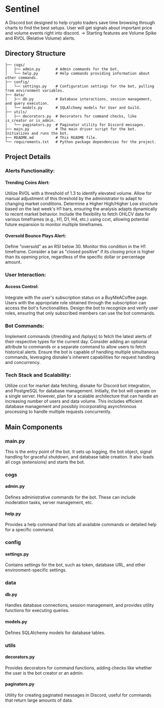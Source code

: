 # Sentinel

A Discord bot designed to help crypto traders save time browsing through charts to find the best setups.
User will get signals about important price and volume events right into discord.
-> Starting features are Volume Spike and RVOL (Relative Volume) alerts.

## Directory Structure

```
├── cogs/
│   ├── admin.py       # Admin commands for the bot.
│   └── help.py        # Help commands providing information about other commands.
├── config/
│   └── settings.py    # Configuration settings for the bot, pulling from environment variables.
├── data/
│   ├── db.py          # Database interactions, session management, and query execution.
│   └── models.py      # SQLAlchemy models for User and Guild.
├── utils/
│   ├── decorators.py  # Decorators for command checks, like is_creator or is_admin.
│   └── paginators.py  # Paginator utility for Discord messages.
├── main.py            # The main driver script for the bot. Initializes and runs the bot.
├── README.md          # This README file.
└── requirements.txt   # Python package dependencies for the project.

```

## Project Details
### Alerts Functionality:
#### Trending Coins Alert:
Utilize RVOL with a threshold of 1.3 to identify elevated volume. Allow for manual adjustment of this threshold by the administrator to adapt to changing market conditions.
Determine a Higher High/Higher Low structure based on the last week's H1 bars, ensuring the analysis adapts dynamically to recent market behavior.
Include the flexibility to fetch OHLCV data for various timeframes (e.g., H1, D1, H4, etc.) using ccxt, allowing potential future expansion to monitor multiple timeframes.

#### Oversold Bounce Plays Alert:
Define "oversold" as an RSI below 30. Monitor this condition in the H1 timeframe.
Consider a bar as "closed positive" if its closing price is higher than its opening price, regardless of the specific dollar or percentage amount.

### User Interaction:
#### Access Control:
Integrate with the user's subscription status on a BuyMeACoffee page. Users with the appropriate role obtained through the subscription can access the bot's functionalities.
Design the bot to recognize and verify user roles, ensuring that only subscribed members can use the bot commands.

### Bot Commands:
Implement commands (/trending and /bplays) to fetch the latest alerts of their respective types for the current day.
Consider adding an optional attribute to commands or a separate command to allow users to fetch historical alerts.
Ensure the bot is capable of handling multiple simultaneous commands, leveraging disnake's inherent capabilities for request handling and concurrency.

### Tech Stack and Scalability:

Utilize ccxt for market data fetching, disnake for Discord bot integration, and PostgreSQL for database management.
Initially, the bot will operate on a single server. However, plan for a scalable architecture that can handle an increasing number of users and data volume. This includes efficient database management and possibly incorporating asynchronous processing to handle multiple requests concurrently.


## Main Components

### main.py

This is the entry point of the bot. It sets up logging, the bot object, signal handling for graceful shutdown, and database table creation. It also loads all cogs (extensions) and starts the bot.

### cogs

#### admin.py

Defines administrative commands for the bot. These can include moderation tasks, server management, etc.

#### help.py

Provides a help command that lists all available commands or detailed help for a specific command.

### config

#### settings.py

Contains settings for the bot, such as token, database URL, and other environment-specific settings.

### data

#### db.py

Handles database connections, session management, and provides utility functions for executing queries.

#### models.py

Defines SQLAlchemy models for database tables.

### utils

#### decorators.py

Provides decorators for command functions, adding checks like whether the user is the bot creator or an admin.

#### paginators.py

Utility for creating paginated messages in Discord, useful for commands that return large amounts of data.
